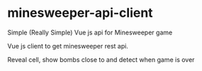 # minesweeper-api-client
Simple (Really Simple) Vue js api for Minesweeper game

Vue js client to get minesweeper rest api.

Reveal cell, show bombs close to and detect when game is over
